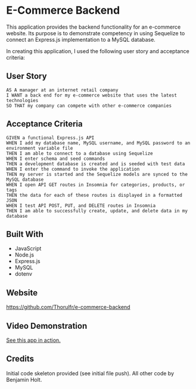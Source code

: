 # E-Commerce Backend

This application provides the backend functionality for an e-commerce website. Its purpose is to demonstrate competency in using Sequelize to connect an Express.js implementation to a MySQL database.

In creating this application, I used the following user story and acceptance criteria:

## User Story

```
AS A manager at an internet retail company
I WANT a back end for my e-commerce website that uses the latest technologies
SO THAT my company can compete with other e-commerce companies
```

## Acceptance Criteria

```
GIVEN a functional Express.js API
WHEN I add my database name, MySQL username, and MySQL password to an environment variable file
THEN I am able to connect to a database using Sequelize
WHEN I enter schema and seed commands
THEN a development database is created and is seeded with test data
WHEN I enter the command to invoke the application
THEN my server is started and the Sequelize models are synced to the MySQL database
WHEN I open API GET routes in Insomnia for categories, products, or tags
THEN the data for each of these routes is displayed in a formatted JSON
WHEN I test API POST, PUT, and DELETE routes in Insomnia
THEN I am able to successfully create, update, and delete data in my database
```

## Built With

-   JavaScript
-   Node.js
-   Express.js
-   MySQL
-   dotenv

## Website

<https://github.com/Thorulfr/e-commerce-backend>

## Video Demonstration

[See this app in action.](https://www.youtube.com/watch?v=Bl8IUvmLQoE)

## Credits

Initial code skeleton provided (see initial file push). All other code by Benjamin Holt.
